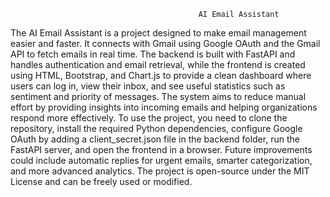                                               AI Email Assistant
The AI Email Assistant is a project designed to make email management easier and faster. It connects with Gmail using Google OAuth and the Gmail API to fetch emails in real time. The backend is built with FastAPI and handles authentication and email retrieval, while the frontend is created using HTML, Bootstrap, and Chart.js to provide a clean dashboard where users can log in, view their inbox, and see useful statistics such as sentiment and priority of messages. The system aims to reduce manual effort by providing insights into incoming emails and helping organizations respond more effectively. To use the project, you need to clone the repository, install the required Python dependencies, configure Google OAuth by adding a client_secret.json file in the backend folder, run the FastAPI server, and open the frontend in a browser. Future improvements could include automatic replies for urgent emails, smarter categorization, and more advanced analytics. The project is open-source under the MIT License and can be freely used or modified.

